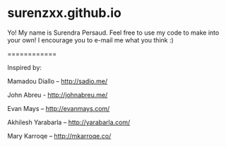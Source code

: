 # surenzxx.github.io
Yo! My name is Surendra Persaud.
Feel free to use my code to make into your own! 
I encourage you to e-mail me what you think :) 

============

Inspired by: 

Mamadou Diallo – http://sadio.me/

John Abreu - http://johnabreu.me/

Evan Mays – http://evanmays.com/

Akhilesh Yarabarla – http://yarabarla.com/

Mary Karroqe – http://mkarroqe.co/